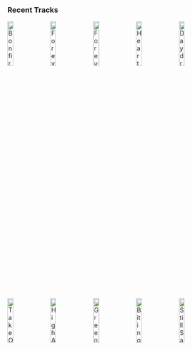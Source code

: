 ### Recent Tracks
[<img src='https://lastfm.freetls.fastly.net/i/u/300x300/85902d84b57e5f27a187034625f581b7.png' width='16%' height='16%' alt='Bonfire'>](https://www.last.fm/music/the%2bhunna/_/bonfire)&nbsp;&nbsp;&nbsp;&nbsp;[<img src='https://lastfm.freetls.fastly.net/i/u/300x300/433656941a78d5d94ef39ab8a7e65c5a.png' width='16%' height='16%' alt='Forever'>](https://www.last.fm/music/haim/_/forever)&nbsp;&nbsp;&nbsp;&nbsp;[<img src='https://lastfm.freetls.fastly.net/i/u/300x300/433656941a78d5d94ef39ab8a7e65c5a.png' width='16%' height='16%' alt='Forever'>](https://www.last.fm/music/haim/_/forever)&nbsp;&nbsp;&nbsp;&nbsp;[<img src='https://lastfm.freetls.fastly.net/i/u/300x300/b9b4d47b22f84d1acd3cbce1e6430c6f.png' width='16%' height='16%' alt='Heartbeat'>](https://www.last.fm/music/satellite%2bstories/_/heartbeat)&nbsp;&nbsp;&nbsp;&nbsp;[<img src='https://lastfm.freetls.fastly.net/i/u/300x300/b29432913346f1b2d6bb3ceeb6946f61.png' width='16%' height='16%' alt='Daydreamer'>](https://www.last.fm/music/aurora/_/daydreamer)&nbsp;&nbsp;&nbsp;&nbsp;<br>[<img src='https://lastfm.freetls.fastly.net/i/u/300x300/c046b597086b1d54725a8cd69efa190d.png' width='16%' height='16%' alt='Take On The World'>](https://www.last.fm/music/you%2bme%2bat%2bsix/_/take%2bon%2bthe%2bworld)&nbsp;&nbsp;&nbsp;&nbsp;[<img src='https://lastfm.freetls.fastly.net/i/u/300x300/fa5a396be7296bea208843febe351460.png' width='16%' height='16%' alt='High And Low'>](https://www.last.fm/music/empire%2bof%2bthe%2bsun/_/high%2band%2blow)&nbsp;&nbsp;&nbsp;&nbsp;[<img src='https://lastfm.freetls.fastly.net/i/u/300x300/3061a718bafbccc70ac73c7dafec6a09.png' width='16%' height='16%' alt='Green Light'>](https://www.last.fm/music/lorde/_/green%2blight)&nbsp;&nbsp;&nbsp;&nbsp;[<img src='https://lastfm.freetls.fastly.net/i/u/300x300/1937d6f5ff8c4046c06ee46cd33f2d63.png' width='16%' height='16%' alt='Biting Down'>](https://www.last.fm/music/lorde/_/biting%2bdown)&nbsp;&nbsp;&nbsp;&nbsp;[<img src='https://lastfm.freetls.fastly.net/i/u/300x300/bf9dabcbd7d199f68da2e6a16300d260.png' width='16%' height='16%' alt='Still Sane'>](https://www.last.fm/music/lorde/_/still%2bsane)&nbsp;&nbsp;&nbsp;&nbsp;<br>